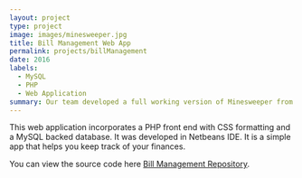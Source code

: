 ```yaml
---
layout: project
type: project
image: images/minesweeper.jpg
title: Bill Management Web App
permalink: projects/billManagement
date: 2016
labels:
  - MySQL
  - PHP
  - Web Application
summary: Our team developed a full working version of Minesweeper from scratch in Java for our Data Structures class.
---
```


This web application incorporates a PHP front end with CSS formatting and a MySQL backed database.  It was developed in Netbeans IDE.  It is a simple app that helps you keep track of your finances.

You can view the source code here [Bill Management Repository](https://github.com/paniolonate/billManagement).




